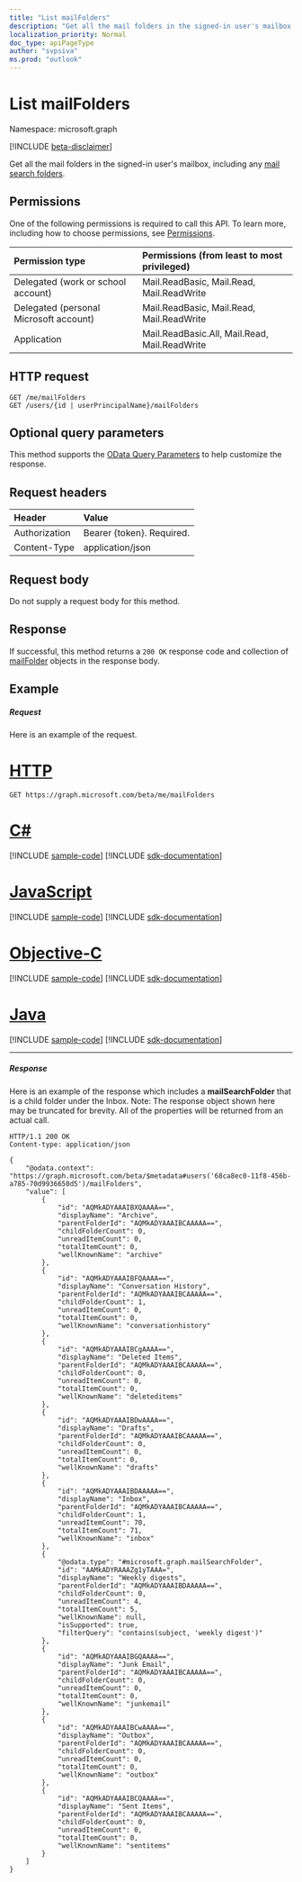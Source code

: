 ```yaml
---
title: "List mailFolders"
description: "Get all the mail folders in the signed-in user's mailbox."
localization_priority: Normal
doc_type: apiPageType
author: "svpsiva"
ms.prod: "outlook"
---
```


# List mailFolders

Namespace: microsoft.graph

[!INCLUDE [beta-disclaimer](../../includes/beta-disclaimer.md)]

Get all the mail folders in the signed-in user's mailbox, including any [mail search folders](../resources/mailsearchfolder.md).

## Permissions
One of the following permissions is required to call this API. To learn more, including how to choose permissions, see [Permissions](/graph/permissions-reference).

|Permission type      | Permissions (from least to most privileged)              |
|:--------------------|:---------------------------------------------------------|
|Delegated (work or school account) | Mail.ReadBasic, Mail.Read, Mail.ReadWrite    |
|Delegated (personal Microsoft account) | Mail.ReadBasic, Mail.Read, Mail.ReadWrite    |
|Application | Mail.ReadBasic.All, Mail.Read, Mail.ReadWrite |

## HTTP request
<!-- { "blockType": "ignored" } -->
```http
GET /me/mailFolders
GET /users/{id | userPrincipalName}/mailFolders
```
## Optional query parameters
This method supports the [OData Query Parameters](/graph/query-parameters) to help customize the response.
## Request headers
| Header       | Value |
|:---------------|:--------|
| Authorization  | Bearer {token}. Required.  |
| Content-Type   | application/json  |

## Request body
Do not supply a request body for this method.

## Response

If successful, this method returns a `200 OK` response code and collection of [mailFolder](../resources/mailfolder.md) objects in the response body.
## Example
##### Request
Here is an example of the request.

# [HTTP](#tab/http)
<!-- {
  "blockType": "request",
  "name": "get_mailfolders"
}-->
```msgraph-interactive
GET https://graph.microsoft.com/beta/me/mailFolders
```
# [C#](#tab/csharp)
[!INCLUDE [sample-code](../includes/snippets/csharp/get-mailfolders-csharp-snippets.md)]
[!INCLUDE [sdk-documentation](../includes/snippets/snippets-sdk-documentation-link.md)]

# [JavaScript](#tab/javascript)
[!INCLUDE [sample-code](../includes/snippets/javascript/get-mailfolders-javascript-snippets.md)]
[!INCLUDE [sdk-documentation](../includes/snippets/snippets-sdk-documentation-link.md)]

# [Objective-C](#tab/objc)
[!INCLUDE [sample-code](../includes/snippets/objc/get-mailfolders-objc-snippets.md)]
[!INCLUDE [sdk-documentation](../includes/snippets/snippets-sdk-documentation-link.md)]

# [Java](#tab/java)
[!INCLUDE [sample-code](../includes/snippets/java/get-mailfolders-java-snippets.md)]
[!INCLUDE [sdk-documentation](../includes/snippets/snippets-sdk-documentation-link.md)]

---

##### Response
Here is an example of the response which includes a **mailSearchFolder** that is a child folder under the Inbox. Note: The response object shown here may be truncated for brevity. All of the properties will be returned from an actual call.
<!-- {
  "blockType": "response",
  "truncated": true,
  "@odata.type": "microsoft.graph.mailFolder",
  "isCollection": true
} -->
```http
HTTP/1.1 200 OK
Content-type: application/json

{
    "@odata.context": "https://graph.microsoft.com/beta/$metadata#users('68ca8ec0-11f8-456b-a785-70d9936650d5')/mailFolders",
    "value": [
        {
            "id": "AQMkADYAAAIBXQAAAA==",
            "displayName": "Archive",
            "parentFolderId": "AQMkADYAAAIBCAAAAA==",
            "childFolderCount": 0,
            "unreadItemCount": 0,
            "totalItemCount": 0,
            "wellKnownName": "archive"
        },
        {
            "id": "AQMkADYAAAIBFQAAAA==",
            "displayName": "Conversation History",
            "parentFolderId": "AQMkADYAAAIBCAAAAA==",
            "childFolderCount": 1,
            "unreadItemCount": 0,
            "totalItemCount": 0,
            "wellKnownName": "conversationhistory"
        },
        {
            "id": "AQMkADYAAAIBCgAAAA==",
            "displayName": "Deleted Items",
            "parentFolderId": "AQMkADYAAAIBCAAAAA==",
            "childFolderCount": 0,
            "unreadItemCount": 0,
            "totalItemCount": 0,
            "wellKnownName": "deleteditems"
        },
        {
            "id": "AQMkADYAAAIBDwAAAA==",
            "displayName": "Drafts",
            "parentFolderId": "AQMkADYAAAIBCAAAAA==",
            "childFolderCount": 0,
            "unreadItemCount": 0,
            "totalItemCount": 0,
            "wellKnownName": "drafts"
        },
        {
            "id": "AQMkADYAAAIBDAAAAA==",
            "displayName": "Inbox",
            "parentFolderId": "AQMkADYAAAIBCAAAAA==",
            "childFolderCount": 1,
            "unreadItemCount": 70,
            "totalItemCount": 71,
            "wellKnownName": "inbox"
        },
        {
            "@odata.type": "#microsoft.graph.mailSearchFolder",
            "id": "AAMkADYRAAAZg1yTAAA=",
            "displayName": "Weekly digests",
            "parentFolderId": "AQMkADYAAAIBDAAAAA==",
            "childFolderCount": 0,
            "unreadItemCount": 4,
            "totalItemCount": 5,
            "wellKnownName": null,
            "isSupported": true,
            "filterQuery": "contains(subject, 'weekly digest')"
        },
        {
            "id": "AQMkADYAAAIBGQAAAA==",
            "displayName": "Junk Email",
            "parentFolderId": "AQMkADYAAAIBCAAAAA==",
            "childFolderCount": 0,
            "unreadItemCount": 0,
            "totalItemCount": 0,
            "wellKnownName": "junkemail"
        },
        {
            "id": "AQMkADYAAAIBCwAAAA==",
            "displayName": "Outbox",
            "parentFolderId": "AQMkADYAAAIBCAAAAA==",
            "childFolderCount": 0,
            "unreadItemCount": 0,
            "totalItemCount": 0,
            "wellKnownName": "outbox"
        },
        {
            "id": "AQMkADYAAAIBCQAAAA==",
            "displayName": "Sent Items",
            "parentFolderId": "AQMkADYAAAIBCAAAAA==",
            "childFolderCount": 0,
            "unreadItemCount": 0,
            "totalItemCount": 0,
            "wellKnownName": "sentitems"
        }
    ]
}
```

<!-- uuid: 8fcb5dbc-d5aa-4681-8e31-b001d5168d79
2015-10-25 14:57:30 UTC -->
<!--
{
  "type": "#page.annotation",
  "description": "List mailFolders",
  "keywords": "",
  "section": "documentation",
  "tocPath": "",
  "suppressions": [
  ]
}
-->
